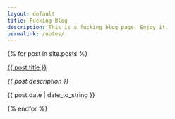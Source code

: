 ```yaml
---
layout: default
title: Fucking Blog
description: This is a fucking blog page. Enjoy it.
permalink: /notes/
---
```


{% for post in site.posts %}

  <div class="blog-item">
    <a class="post-link" href="{{ post.url }}">{{ post.title }}</a>
    <p class="meta"><i>{{ post.description }}</i></p>
    <p class="meta">{{ post.date | date_to_string }}</p>
  </div>
{% endfor %}
